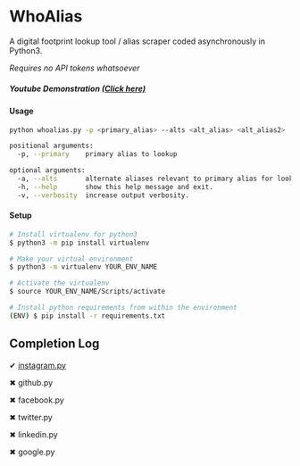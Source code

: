 <h1>WhoAlias</h1>

A digital footprint lookup tool / alias scraper coded asynchronously in Python3. 

*Requires no API tokens whatsoever*


##### Youtube Demonstration <a target="_blank" href="https://www.youtube.com/watch?v=qBQ158C0_co">(Click here)</a>


#### Usage
```sh
python whoalias.py -p <primary_alias> --alts <alt_alias> <alt_alias2> ..

positional arguments:
  -p, --primary    primary alias to lookup

optional arguments:
  -a, --alts       alternate aliases relevant to primary alias for lookup.
  -h, --help       show this help message and exit.
  -v, --verbosity  increase output verbosity.
```

#### Setup
```sh
# Install virtualenv for python3
$ python3 -m pip install virtualenv

# Make your virtual environment
$ python3 -m virtualenv YOUR_ENV_NAME

# Activate the virtualenv
$ source YOUR_ENV_NAME/Scripts/activate

# Install python requirements from within the environment
(ENV) $ pip install -r requirements.txt
```

Completion Log
-------------------
&#10004; <a href="https://github.com/griimnak/WhoAlias/blob/master/whoalias/instagram.py">instagram.py</a>

&#10006; github.py

&#10006; facebook.py

&#10006; twitter.py

&#10006; linkedin.py

&#10006; google.py
